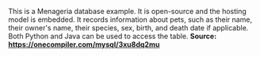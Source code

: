 This is a Menageria database example. It is open-source and the hosting model is embedded. It records information about pets, such as their name, their owner's name, their species, sex, birth, and death date if applicable. Both Python and Java can be used to access the table. 
**Source: https://onecompiler.com/mysql/3xu8dq2mu**